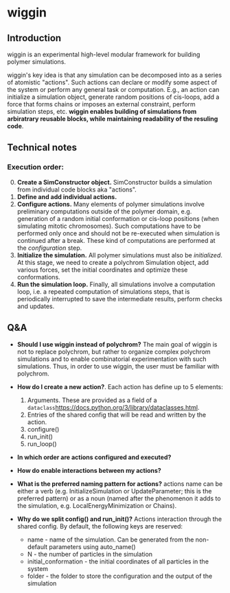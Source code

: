 # wiggin

## Introduction
wiggin is an experimental high-level modular framework for building polymer simulations.

wiggin's key idea is that any simulation can be decomposed into as a series of atomistic "actions". Such actions can declare or modify some aspect of the system or perform any general task or computation. E.g., an action can initialize a simulation object, generate random positions of cis-loops, add a force that forms chains or imposes an external constraint, perform simulation steps, etc. **wiggin enables building of simulations from arbiratrary reusable blocks, while maintaining readability of the resuling code**.

## Technical notes

### Execution order:
0. **Create a SimConstructor object.** SimConstructor builds a simulation from individual code blocks aka "actions".
1. **Define and add individual actions.**
2. **Configure actions.** Many elements of polymer simulations involve preliminary computations outside of the polymer domain, e.g. generation of a random initial conformation or cis-loop positions (when simulating mitotic chromosomes). Such computations have to be performed only once and should not be re-executed when simulation is continued after a break. These kind of computations are performed at the *configuration* step. 
3. **Initialize the simulation.** All polymer simulations must also be *initialized*. At this stage, we need to create a polychrom Simulation object, add various forces, set the initial coordinates and optimize these conformations. 
4. **Run the simulation loop.** Finally, all simulations involve a computation loop, i.e. a repeated computation of simulations steps, that is periodically interrupted to save the intermediate results, perform checks and updates. 


## Q&A
- **Should I use wiggin instead of polychrom?** The main goal of wiggin is not to replace polychrom, but rather to organize complex polychrom simulations and to enable combinatorial experimentation with such simulations. Thus, in order to use wiggin, the user must be familiar with polychrom. 

- **How do I create a new action?**. Each action has define up to 5 elements:
    1. Arguments. These are provided as a field of a `dataclass`<https://docs.python.org/3/library/dataclasses.html>.
    2. Entries of the shared config that will be read and written by the action.
    3. configure()
    4. run_init()
    5. run_loop()

- **In which order are actions configured and executed?** 

- **How do enable interactions between my actions?**

- **What is the preferred naming pattern for actions?** actions name can be either a verb (e.g. InitializeSimulation or UpdateParameter; this is the preferred pattern) or as a noun (named after the phenomenon it adds to the simulation, e.g. LocalEnergyMinimization or Chains).

- **Why do we split config() and run_init()?** Actions interaction through the shared config. By default, the following keys are reserved:
    - name - name of the simulation. Can be generated from the non-default parameters using auto_name()
    - N - the number of particles in the simulation
    - initial_conformation - the initial coordinates of all particles in the system
    - folder - the folder to store the configuration and the output of the simulation
